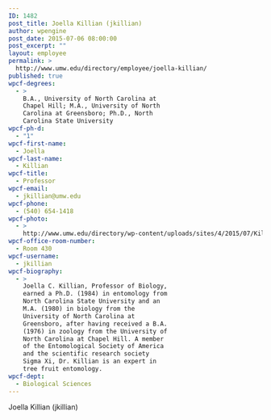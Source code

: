 ```yaml
---
ID: 1482
post_title: Joella Killian (jkillian)
author: wpengine
post_date: 2015-07-06 08:00:00
post_excerpt: ""
layout: employee
permalink: >
  http://www.umw.edu/directory/employee/joella-killian/
published: true
wpcf-degrees:
  - >
    B.A., University of North Carolina at
    Chapel Hill; M.A., University of North
    Carolina at Greensboro; Ph.D., North
    Carolina State University
wpcf-ph-d:
  - "1"
wpcf-first-name:
  - Joella
wpcf-last-name:
  - Killian
wpcf-title:
  - Professor
wpcf-email:
  - jkillian@umw.edu
wpcf-phone:
  - (540) 654-1418
wpcf-photo:
  - >
    http://www.umw.edu/directory/wp-content/uploads/sites/4/2015/07/Killian-Joella02.jpg
wpcf-office-room-number:
  - Room 430
wpcf-username:
  - jkillian
wpcf-biography:
  - >
    Joella C. Killian, Professor of Biology,
    earned a Ph.D. (1984) in entomology from
    North Carolina State University and an
    M.A. (1980) in biology from the
    University of North Carolina at
    Greensboro, after having received a B.A.
    (1976) in zoology from the University of
    North Carolina at Chapel Hill. A member
    of the Entomological Society of America
    and the scientific research society
    Sigma Xi, Dr. Killian is an expert in
    tree fruit entomology.
wpcf-dept:
  - Biological Sciences
---
```

Joella Killian (jkillian)